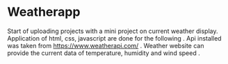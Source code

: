 # Weatherapp
Start of uploading projects with a mini project on current weather display.
Application of html, css, javascript are done for the following .
Api installed was taken from https://www.weatherapi.com/ .
Weather website can provide the current data of temperature, humidity and wind speed .
